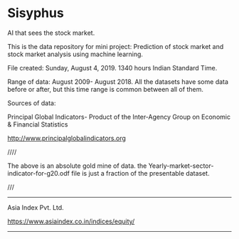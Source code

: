 # Sisyphus
AI that sees the stock market.


This is the data repository for mini project: Prediction of stock market and stock market analysis using machine learning.

File created: Sunday, August 4, 2019. 1340 hours Indian Standard Time.

Range of data: August 2009- August 2018. All the datasets have some data before or after, but this time range is common between all of them.

Sources of data:

Principal Global Indicators- Product of the Inter-Agency Group on Economic & Financial Statistics

http://www.principalglobalindicators.org

////

The above is an absolute gold mine of data. the Yearly-market-sector-indicator-for-g20.odf file is just a fraction of the presentable dataset.

///

***

Asia Index Pvt. Ltd.

https://www.asiaindex.co.in/indices/equity/
***
